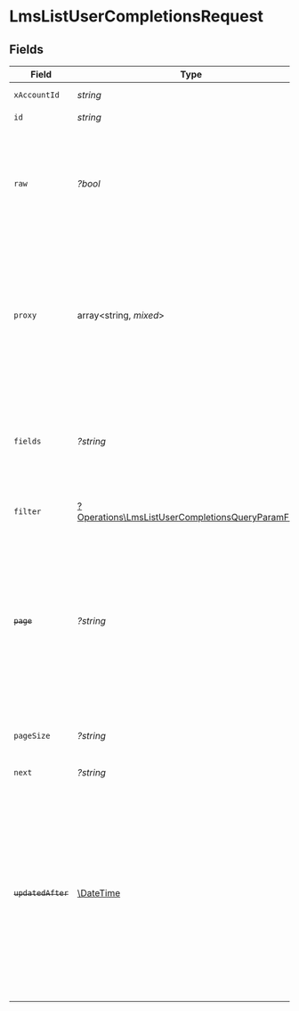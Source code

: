 # LmsListUserCompletionsRequest


## Fields

| Field                                                                                                                                                                                                                                                                                                                                              | Type                                                                                                                                                                                                                                                                                                                                               | Required                                                                                                                                                                                                                                                                                                                                           | Description                                                                                                                                                                                                                                                                                                                                        | Example                                                                                                                                                                                                                                                                                                                                            |
| -------------------------------------------------------------------------------------------------------------------------------------------------------------------------------------------------------------------------------------------------------------------------------------------------------------------------------------------------- | -------------------------------------------------------------------------------------------------------------------------------------------------------------------------------------------------------------------------------------------------------------------------------------------------------------------------------------------------- | -------------------------------------------------------------------------------------------------------------------------------------------------------------------------------------------------------------------------------------------------------------------------------------------------------------------------------------------------- | -------------------------------------------------------------------------------------------------------------------------------------------------------------------------------------------------------------------------------------------------------------------------------------------------------------------------------------------------- | -------------------------------------------------------------------------------------------------------------------------------------------------------------------------------------------------------------------------------------------------------------------------------------------------------------------------------------------------- |
| `xAccountId`                                                                                                                                                                                                                                                                                                                                       | *string*                                                                                                                                                                                                                                                                                                                                           | :heavy_check_mark:                                                                                                                                                                                                                                                                                                                                 | The account identifier                                                                                                                                                                                                                                                                                                                             |                                                                                                                                                                                                                                                                                                                                                    |
| `id`                                                                                                                                                                                                                                                                                                                                               | *string*                                                                                                                                                                                                                                                                                                                                           | :heavy_check_mark:                                                                                                                                                                                                                                                                                                                                 | N/A                                                                                                                                                                                                                                                                                                                                                |                                                                                                                                                                                                                                                                                                                                                    |
| `raw`                                                                                                                                                                                                                                                                                                                                              | *?bool*                                                                                                                                                                                                                                                                                                                                            | :heavy_minus_sign:                                                                                                                                                                                                                                                                                                                                 | Indicates that the raw request result should be returned in addition to the mapped result (default value is false)                                                                                                                                                                                                                                 |                                                                                                                                                                                                                                                                                                                                                    |
| `proxy`                                                                                                                                                                                                                                                                                                                                            | array<string, *mixed*>                                                                                                                                                                                                                                                                                                                             | :heavy_minus_sign:                                                                                                                                                                                                                                                                                                                                 | Query parameters that can be used to pass through parameters to the underlying provider request by surrounding them with 'proxy' key                                                                                                                                                                                                               |                                                                                                                                                                                                                                                                                                                                                    |
| `fields`                                                                                                                                                                                                                                                                                                                                           | *?string*                                                                                                                                                                                                                                                                                                                                          | :heavy_minus_sign:                                                                                                                                                                                                                                                                                                                                 | The comma separated list of fields that will be returned in the response (if empty, all fields are returned)                                                                                                                                                                                                                                       | id,remote_id,external_id,remote_external_id,external_reference,content_id,remote_content_id,course_id,remote_course_id,user_id,remote_user_id,completed_at,updated_at,created_at,result,content_external_reference,learning_object_type,learning_object_id,remote_learning_object_id,learning_object_external_reference,time_spent,certificate_url |
| `filter`                                                                                                                                                                                                                                                                                                                                           | [?Operations\LmsListUserCompletionsQueryParamFilter](../../Models/Operations/LmsListUserCompletionsQueryParamFilter.md)                                                                                                                                                                                                                            | :heavy_minus_sign:                                                                                                                                                                                                                                                                                                                                 | LMS Completions Filter                                                                                                                                                                                                                                                                                                                             |                                                                                                                                                                                                                                                                                                                                                    |
| ~~`page`~~                                                                                                                                                                                                                                                                                                                                         | *?string*                                                                                                                                                                                                                                                                                                                                          | :heavy_minus_sign:                                                                                                                                                                                                                                                                                                                                 | : warning: ** DEPRECATED **: This will be removed in a future release, please migrate away from it as soon as possible.<br/><br/>The page number of the results to fetch                                                                                                                                                                           |                                                                                                                                                                                                                                                                                                                                                    |
| `pageSize`                                                                                                                                                                                                                                                                                                                                         | *?string*                                                                                                                                                                                                                                                                                                                                          | :heavy_minus_sign:                                                                                                                                                                                                                                                                                                                                 | The number of results per page (default value is 25)                                                                                                                                                                                                                                                                                               |                                                                                                                                                                                                                                                                                                                                                    |
| `next`                                                                                                                                                                                                                                                                                                                                             | *?string*                                                                                                                                                                                                                                                                                                                                          | :heavy_minus_sign:                                                                                                                                                                                                                                                                                                                                 | The unified cursor                                                                                                                                                                                                                                                                                                                                 |                                                                                                                                                                                                                                                                                                                                                    |
| ~~`updatedAfter`~~                                                                                                                                                                                                                                                                                                                                 | [\DateTime](https://www.php.net/manual/en/class.datetime.php)                                                                                                                                                                                                                                                                                      | :heavy_minus_sign:                                                                                                                                                                                                                                                                                                                                 | : warning: ** DEPRECATED **: This will be removed in a future release, please migrate away from it as soon as possible.<br/><br/>Use a string with a date to only select results updated after that given date                                                                                                                                     | 2020-01-01T00:00:00.000Z                                                                                                                                                                                                                                                                                                                           |